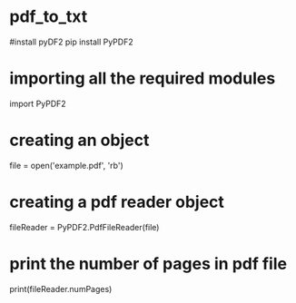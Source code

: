 # pdf_to_txt

#install pyDF2
pip install PyPDF2

# importing all the required modules
import PyPDF2

# creating an object 
file = open('example.pdf', 'rb')

# creating a pdf reader object
fileReader = PyPDF2.PdfFileReader(file)

# print the number of pages in pdf file
print(fileReader.numPages)
